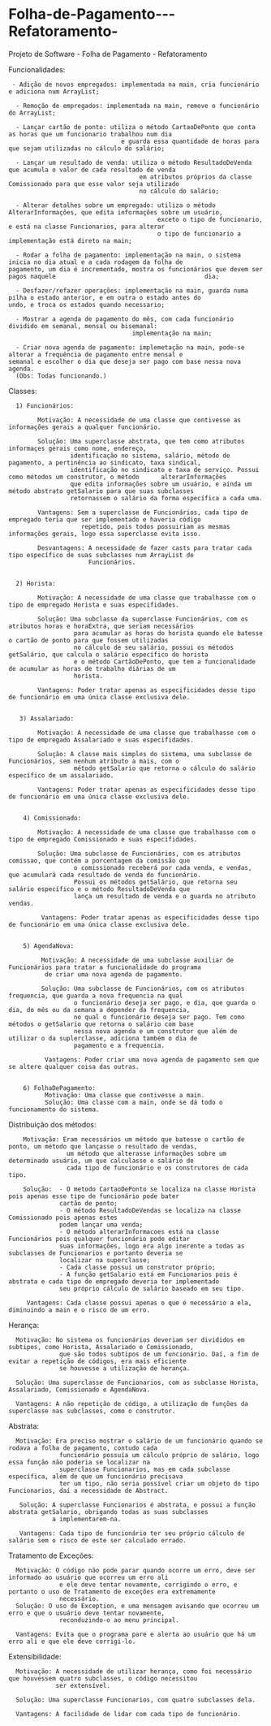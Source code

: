 # Folha-de-Pagamento---Refatoramento-
Projeto de Software - Folha de Pagamento - Refatoramento 

Funcionalidades: 
     
     - Adição de novos empregados: implementada na main, cria funcionário e adiciona num ArrayList; 
      
      - Remoção de empregados: implementada na main, remove o funcionário do ArrayList; 
      
      - Lançar cartão de ponto: utiliza o método CartaoDePonto que conta as horas que um funcionario trabalhou num dia
                                   e guarda essa quantidade de horas para que sejam utilizadas no cálculo do salário;
      
      - Lançar um resultado de venda: utiliza o método ResultadoDeVenda que acumula o valor de cada resultado de venda
                                        em atributos próprios da classe Comissionado para que esse valor seja utilizado
                                        no cálculo do salário;

      - Alterar detalhes sobre um empregado: utiliza o método AlterarInformações, que edita informações sobre um usuário, 
                                             exceto o tipo de funcionario, e está na classe Funcionarios, para alterar
                                             o tipo de funcionario a implementação está direto na main;
      
      - Rodar a folha de pagamento: implementação na main, o sistema inicia no dia atual e a cada rodagem da folha de                                           pagamento, um dia é incrementado, mostra os funcionários que devem ser pagos naquele                                         dia; 
      
      - Desfazer/refazer operações: implementação na main, guarda numa pilha o estado anterior, e em outra o estado antes do                                     undo, e troca os estados quando necessario; 
      
      - Mostrar a agenda de pagamento do mês, com cada funcionário dividido em semanal, mensal ou bisemanal: 
                                      implementação na main; 
      
      - Criar nova agenda de pagamento: implemetação na main, pode-se alterar a frequência de pagamento entre mensal e                                               semanal e escolher o dia que deseja ser pago com base nessa nova agenda.
      (Obs: Todas funcionando.)
      
 Classes:
 
      1) Funcionários:
            
            Motivação: A necessidade de uma classe que contivesse as informações gerais a qualquer funcionário.
            
            Solução: Uma superclasse abstrata, que tem como atributos informaçes gerais como nome, endereço,
                     identificação no sistema, salário, método de pagamento, a pertinência ao sindicato, taxa sindical,
                     identificação no sindicato e taxa de serviço. Possui como métodos um construtor, o método      alterarInformações
                     que edita informações sobre um usuário, e ainda um método abstrato getSalario para que suas subclasses 
                     retornassem o salário da forma específica a cada uma.
            
            Vantagens: Sem a superclasse de Funcionários, cada tipo de empregado teria que ser implementado e haveria código
                        repetido, pois todos possuiriam as mesmas informações gerais, logo essa superclasse evita isso.
            
            Desvantagens: A necessidade de fazer casts para tratar cada tipo específico de suas subclasses num ArrayList de 
                          Funcionários.
                          
                         
      2) Horista:
            
            Motivação: A necessidade de uma classe que trabalhasse com o tipo de empregado Horista e suas especifidades.
            
            Solução: Uma subclasse da superclasse Funcionários, com os atributos horas e horaExtra, que seriam necessários
                      para acumular as horas do horista quando ele batesse o cartão de ponto para que fossem utilizadas
                      no cálculo de seu salário, possui os métodos getSalário, que calcula o salário específico do horista
                      e o método CartãoDePonto, que tem a funcionalidade de acumular as horas de trabalho diárias de um
                      horista.
            
            Vantagens: Poder tratar apenas as especificidades desse tipo de funcionário em uma única classe exclusiva dele. 
            
       
       3) Assalariado:
            
            Motivação: A necessidade de uma classe que trabalhasse com o tipo de empregado Assalariado e suas especifidades.
            
            Solução: A classe mais simples do sistema, uma subclasse de Funcionários, sem nenhum atributo a mais, com o
                      método getSalario que retorna o cálculo do salário específico de um assalariado.
            
            Vantagens: Poder tratar apenas as especificidades desse tipo de funcionário em uma única classe exclusiva dele.
            
        
        4) Comissionado: 
            
            Motivação: A necessidade de uma classe que trabalhasse com o tipo de empregado Comissionado e suas especifidades.
            
            Solução: Uma subclasse de Funcionários, com os atributos comissao, que contém a porcentagem da comissão que 
                      o comissionado receberá por cada venda, e vendas, que acumulará cada resultado de venda do funcionário.
                      Possui os métodos getSalário, que retorna seu salário específico e o método ResultadoDeVenda que
                      lança um resultado de venda e o guarda no atributo vendas.
             
             Vantagens: Poder tratar apenas as especificidades desse tipo de funcionário em uma única classe exclusiva dele.
             
        
        5) AgendaNova:
             
             Motivação: A necessidade de uma subclasse auxiliar de Funcionários para tratar a funcionalidade do programa 
              de criar uma nova agenda de pagamento.
             
             Solução: Uma subclasse de Funcionários, com os atributos frequencia, que guarda a nova frequencia na qual
                      o funcionário deseja ser pago, e dia, que guarda o dia, do mês ou da semana a depender da frequencia,
                      no qual o funcionário deseja ser pago. Tem como métodos o getSalario que retorna o salário com base
                      nessa nova agenda e um construtor que além de utilizar o da suplerclasse, adiciona também o dia de
                      pagamento e a frequencia.
              
              Vantagens: Poder criar uma nova agenda de pagamento sem que se altere qualquer coisa das outras.
              
        
        6) FolhaDePagamento:
              Motivação: Uma classe que contivesse a main.
              Solução: Uma classe com a main, onde se dá todo o funcionamento do sistema. 
             
            
Distribuição dos métodos:

        Motivação: Eram necessários um método que batesse o cartão de ponto, um método que lançasse o resultado de vendas,
                    um método que alterasse informações sobre um determinado usuário, um que calculasse o salário de 
                    cada tipo de funcionário e os construtores de cada tipo.
        
        Solução:  - O metodo CartaoDePonto se localiza na classe Horista pois apenas esse tipo de funcionário pode bater
                  cartão de ponto; 
                  - O método ResultadoDeVendas se localiza na classe Comissionado pois apenas estes
                  podem lançar uma venda; 
                  - O método alterarInformacoes está na classe Funcionários pois qualquer funcionário pode editar 
                  suas informações, logo era algo inerente a todas as subclasses de Funcionarios e portanto deveria se 
                  localizar na superclasse; 
                  - Cada classe possui um construtor próprio; 
                  - A função getSalario está em Funcionarios pois é abstrata e cada tipo de empregado deveria ter implementado 
                  seu próprio cálculo de salário baseado em seu tipo.
         
         Vantagens: Cada classe possui apenas o que é necessário a ela, diminuindo a main e o risco de um erro.
         

Herança: 

      Motivação: No sistema os funcionários deveriam ser divididos em subtipos, como Horista, Assalariado e Comissionado, 
                  que são todos subtipos de um funcionário. Daí, a fim de evitar a repetição de códigos, era mais eficiente
                  se houvesse a utilização de herança.
       
      Solução: Uma superclasse de Funcionarios, com as subclasse Horista, Assalariado, Comissionado e AgendaNova.
      
      Vantagens: A não repetição de código, a utilização de funções da superclasse nas subclasses, como o construtor.
      

Abstrata:

      Motivação: Era preciso mostrar o salário de um funcionário quando se rodava a folha de pagamento, contudo cada 
                  funcionário possuía um cálculo próprio de salário, logo essa função não poderia se localizar na 
                  superclasse Funcionarios, mas em cada subclasse específica, além de que um funcionário precisava 
                  ter um tipo, não seria possível criar um objeto do tipo Funcionarios, daí a necessidade de Abstract.
                  
       Solução: A superclasse Funcionarios é abstrata, e possui a função abstrata getSalario, obrigando todas as suas subclasses
                a implementarem-na.
                
       Vantagens: Cada tipo de funcionário ter seu próprio cálculo de salário sem o risco de este ser calculado errado.

Tratamento de Exceções:

      Motivação: O código não pode parar quando ocorre um erro, deve ser informado ao usuário que ocorreu um erro ali
                  e ele deve tentar novamente, corrigindo o erro, e portanto o uso de Tratamento de exceções era extremamente
                  necessário.
      Solução: O uso de Exception, e uma mensagem avisando que ocorreu um erro e que o usuário deve tentar novamente, 
                  reconduzindo-o ao menu principal.
                  
      Vantagens: Evita que o programa pare e alerta ao usuário que há um erro ali e que ele deve corrigi-lo.           


Extensibilidade:

      Motivação: A necessidade de utilizar herança, como foi necessário que houvessem quatro subclasses, o código necessitou
                 ser extensível.
                 
      Solução: Uma superclasse Funcionarios, com quatro subclasses dela.
      
      Vantagens: A facilidade de lidar com cada tipo de funcionário.
      
 
        
        
     

